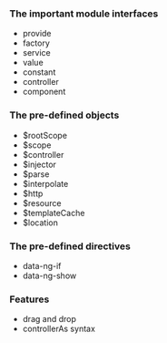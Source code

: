 ### The important module interfaces

- provide
- factory
- service
- value
- constant
- controller
- component

### The pre-defined objects
- $rootScope
- $scope
- $controller
- $injector
- $parse
- $interpolate
- $http
- $resource
- $templateCache
- $location

### The pre-defined directives
- data-ng-if
- data-ng-show


### Features
- drag and drop
- controllerAs syntax
